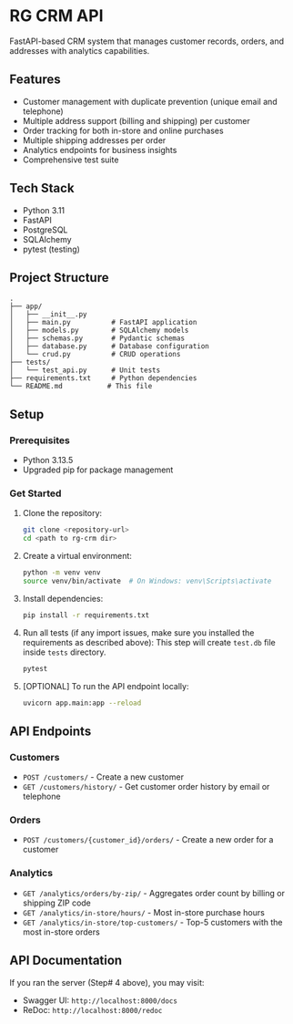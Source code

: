 # RG CRM API

FastAPI-based CRM system that manages customer records, orders, and addresses with analytics capabilities.

## Features

- Customer management with duplicate prevention (unique email and telephone)
- Multiple address support (billing and shipping) per customer
- Order tracking for both in-store and online purchases
- Multiple shipping addresses per order
- Analytics endpoints for business insights
- Comprehensive test suite

## Tech Stack

- Python 3.11
- FastAPI
- PostgreSQL
- SQLAlchemy
- pytest (testing)

## Project Structure

```
.
├── app/
│   ├── __init__.py
│   ├── main.py          # FastAPI application
│   ├── models.py        # SQLAlchemy models
│   ├── schemas.py       # Pydantic schemas
│   ├── database.py      # Database configuration
│   └── crud.py          # CRUD operations
├── tests/
│   └── test_api.py      # Unit tests
├── requirements.txt     # Python dependencies
└── README.md           # This file
```

## Setup

### Prerequisites

- Python 3.13.5
- Upgraded pip for package management

### Get Started

1. Clone the repository:
   ```bash
   git clone <repository-url>
   cd <path to rg-crm dir>
   ```

1. Create a virtual environment:
   ```bash
   python -m venv venv
   source venv/bin/activate  # On Windows: venv\Scripts\activate
   ```

2. Install dependencies:
   ```bash
   pip install -r requirements.txt
   ```

3. Run all tests (if any import issues, make sure you installed the requirements as described above):
This step will create `test.db` file inside `tests` directory.
   ```bash
   pytest
   ```

4. [OPTIONAL] To run the API endpoint locally:
   ```bash
   uvicorn app.main:app --reload
   ```

## API Endpoints

### Customers

- `POST /customers/` - Create a new customer
- `GET /customers/history/` - Get customer order history by email or telephone

### Orders

- `POST /customers/{customer_id}/orders/` - Create a new order for a customer

### Analytics

- `GET /analytics/orders/by-zip/` - Aggregates order count by billing or shipping ZIP code
- `GET /analytics/in-store/hours/` - Most in-store purchase hours
- `GET /analytics/in-store/top-customers/` - Top-5 customers with the most in-store orders

## API Documentation

If you ran the server (Step# 4 above), you may visit:
- Swagger UI: `http://localhost:8000/docs`
- ReDoc: `http://localhost:8000/redoc`